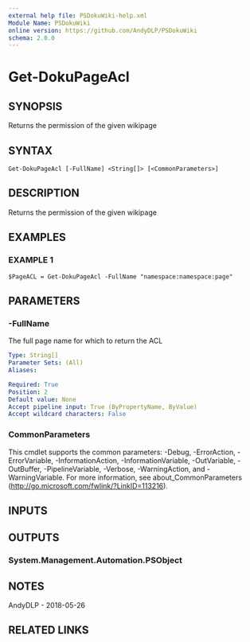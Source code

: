 ```yaml
---
external help file: PSDokuWiki-help.xml
Module Name: PSDokuWiki
online version: https://github.com/AndyDLP/PSDokuWiki
schema: 2.0.0
---
```


# Get-DokuPageAcl

## SYNOPSIS
Returns the permission of the given wikipage

## SYNTAX

```
Get-DokuPageAcl [-FullName] <String[]> [<CommonParameters>]
```

## DESCRIPTION
Returns the permission of the given wikipage

## EXAMPLES

### EXAMPLE 1
```
$PageACL = Get-DokuPageAcl -FullName "namespace:namespace:page"
```

## PARAMETERS

### -FullName
The full page name for which to return the ACL

```yaml
Type: String[]
Parameter Sets: (All)
Aliases:

Required: True
Position: 2
Default value: None
Accept pipeline input: True (ByPropertyName, ByValue)
Accept wildcard characters: False
```

### CommonParameters
This cmdlet supports the common parameters: -Debug, -ErrorAction, -ErrorVariable, -InformationAction, -InformationVariable, -OutVariable, -OutBuffer, -PipelineVariable, -Verbose, -WarningAction, and -WarningVariable.
For more information, see about_CommonParameters (http://go.microsoft.com/fwlink/?LinkID=113216).

## INPUTS

## OUTPUTS

### System.Management.Automation.PSObject
## NOTES
AndyDLP - 2018-05-26

## RELATED LINKS
